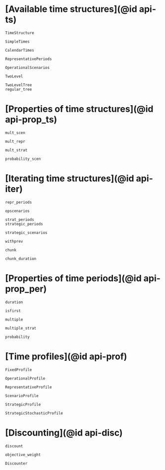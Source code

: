 # [Available time structures](@id api-ts)

```@docs
TimeStructure
```

```@docs
SimpleTimes
```

```@docs
CalendarTimes
```

```@docs
RepresentativePeriods
```

```@docs
OperationalScenarios
```

```@docs
TwoLevel
```

```@docs
TwoLevelTree
regular_tree
```

# [Properties of time structures](@id api-prop_ts)

```@docs
mult_scen
```

```@docs
mult_repr
```

```@docs
mult_strat
```

```@docs
probability_scen
```

# [Iterating time structures](@id api-iter)

```@docs
repr_periods
```

```@docs
opscenarios
```

```@docs
strat_periods
strategic_periods
```

```@docs
strategic_scenarios
```

```@docs
withprev
```

```@docs
chunk
```

```@docs
chunk_duration
```

# [Properties of time periods](@id api-prop_per)

```@docs
duration
```

```@docs
isfirst
```

```@docs
multiple
```

```@docs
multiple_strat
```

```@docs
probability
```

# [Time profiles](@id api-prof)

```@docs
FixedProfile
```

```@docs
OperationalProfile
```

```@docs
RepresentativeProfile
```

```@docs
ScenarioProfile
```

```@docs
StrategicProfile
```

```@docs
StrategicStochasticProfile
```

# [Discounting](@id api-disc)

```@docs
discount
```

```@docs
objective_weight
```

```@docs
Discounter
```
